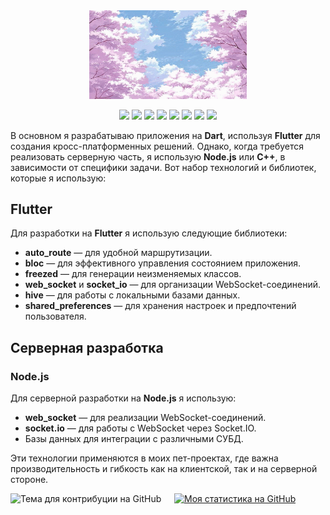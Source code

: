 
<div id="header" align="center">
  <img src="https://github.com/efedotof/efedotof/blob/6311b742097e5791760304a71cda632da2624db6/readmi_images/back.gif" width="50%"/>
</div>



<p align="center">
  <img src="https://img.shields.io/badge/JavaScript-ffb81c?style=for-the-badge&logo=javascript&logoColor=ffffff" />
  <img src="https://img.shields.io/badge/Node.js-6da55f?style=for-the-badge&logo=node.js&logoColor=ffffff" />
  <img src="https://img.shields.io/badge/React-61dafb?style=for-the-badge&logo=react&logoColor=black" />
  <img src="https://img.shields.io/badge/Flutter-02569B?style=for-the-badge&logo=flutter&logoColor=white" />
  <img src="https://img.shields.io/badge/HTML5-E34F26?style=for-the-badge&logo=html5&logoColor=ffffff" />
  <img src="https://img.shields.io/badge/CSS3-1572b6?style=for-the-badge&logo=css3&logoColor=ffffff" />
  <img src="https://img.shields.io/badge/MongoDB-47A248?style=for-the-badge&logo=mongodb&logoColor=ffffff" />
  <img src="https://img.shields.io/badge/Java-007396?style=for-the-badge&logo=java&logoColor=ffffff" />
</p>

В основном я разрабатываю приложения на **Dart**, используя **Flutter** для создания кросс-платформенных решений. Однако, когда требуется реализовать серверную часть, я использую **Node.js** или **C++**, в зависимости от специфики задачи. Вот набор технологий и библиотек, которые я использую:

## Flutter

Для разработки на **Flutter** я использую следующие библиотеки:

- **auto_route** — для удобной маршрутизации.
- **bloc** — для эффективного управления состоянием приложения.
- **freezed** — для генерации неизменяемых классов.
- **web_socket** и **socket_io** — для организации WebSocket-соединений.
- **hive** — для работы с локальными базами данных.
- **shared_preferences** — для хранения настроек и предпочтений пользователя.

## Серверная разработка

### Node.js

Для серверной разработки на **Node.js** я использую:

- **web_socket** — для реализации WebSocket-соединений.
- **socket.io** — для работы с WebSocket через Socket.IO.
- Базы данных для интеграции с различными СУБД.

Эти технологии применяются в моих пет-проектах, где важна производительность и гибкость как на клиентской, так и на серверной стороне.


<div style="display: grid; grid-template-columns: 1fr 1fr; gap: 20px;">
 
  <img src="https://github-readme-stats.vercel.app/api/top-langs/?username=efedotof&langs_count=10&theme=radical&layout=compact" alt="Тема для контрибуции на GitHub" />
  <a href="https://github.com/efedotof/github-readme-stats">
    <img src="https://github-readme-stats.vercel.app/api?username=efedotof&show_icons=true&hide_title=true&count_private=true&hide=prs&theme=dark" alt="Моя статистика на GitHub" />
  </a>
</div>


